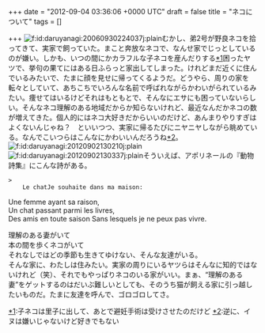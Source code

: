 
+++
date = "2012-09-04 03:36:06 +0000 UTC"
draft = false
title = "ネコについて"
tags = []

+++
<img src="http://cdn-ak.f.st-hatena.com/images/fotolife/d/daruyanagi/20060930/20060930224037.jpg" alt="f:id:daruyanagi:20060930224037j:plain" title="f:id:daruyanagi:20060930224037j:plain" class="hatena-fotolife"/>むかし、弟2号が野良ネコを拾ってきて、実家で飼っていた。まこと奔放なネコで、なんせ家でじっとしているのが嫌い。しかも、いつの間にかカラフルな子ネコを産んだりする<a href="#f1" name="fn1" title="子ネコは里子に出して、あとで避妊手術は受けさせたのだけど">*1</a>困ったヤツで、挙句の果てにはある日ふらっと家出してしまった。けれどまだ近くに住んでいるみたいで、たまに顔を見せに帰ってくるようだ。どうやら、周りの家を転々としていて、あちこちでいろんな名前で呼ばれながらかわいがられているみたい。痩せてはいるけどそれはもともとで、そんなにエサにも困っていないらしい。そんなネコ理解のある地域だからか知らないけれど、最近なんだかネコの数が増えてきた。個人的にはネコ大好きだからいいのだけど、あんまりやりすぎはよくないんじゃね？　といいつつ、実家に帰るたびにニヤニヤしながら眺めている。なんでこいつらはこんなにかわいいんだろうね<a href="#f2" name="fn2" title="逆に、イヌは嫌いじゃないけど好きでもない">*2</a>。<img src="http://cdn-ak.f.st-hatena.com/images/fotolife/d/daruyanagi/20120902/20120902130210.jpg" alt="f:id:daruyanagi:20120902130210j:plain" title="f:id:daruyanagi:20120902130210j:plain" class="hatena-fotolife"/><img src="http://cdn-ak.f.st-hatena.com/images/fotolife/d/daruyanagi/20120902/20120902130337.jpg" alt="f:id:daruyanagi:20120902130337j:plain" title="f:id:daruyanagi:20120902130337j:plain" class="hatena-fotolife"/>そういえば、アポリネールの『動物詩集』にこんな詩がある。

    >
        Le chatJe souhaite dans ma maison:  
Une femme ayant sa raison,  
Un chat passant parmi les livres,  
Des amis en toute saison 
Sans lesquels je ne peux pas vivre. 

    
理解のある妻がいて<br/>
本の間を歩くネコがいて<br/>
それなしではどの季節も生きてゆけない、そんな友達がいる。<br/>
そんな家に、わたしは住みたい。実家の周りにいるヤツらはそんなに知的ではないけれど（笑）、それでもやっぱりネコのいる家がいい。まぁ、“理解のある妻”をゲットするのはだいぶ難しいとしても、そのうち猫が飼える家に引っ越したいものだ。たまに友達を呼んで、ゴロゴロしてさ。
<div class="footnote">
<a href="#fn1" name="f1" class="footnote-number">*1</a><span class="footnote-delimiter">:</span><span class="footnote-text">子ネコは里子に出して、あとで避妊手術は受けさせたのだけど</span>
<a href="#fn2" name="f2" class="footnote-number">*2</a><span class="footnote-delimiter">:</span><span class="footnote-text">逆に、イヌは嫌いじゃないけど好きでもない</span>
</div>

